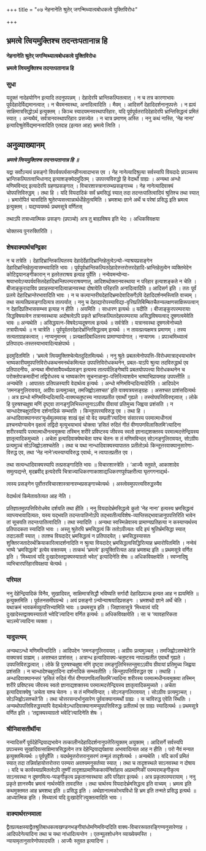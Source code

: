 +++
title = "०७ नेहनानेति श्रुतेर् जगन्मिथ्यात्वबोधकत्वे युक्तिविरोधः"

+++


## भ्रमत्वे त्वियमुक्तिश्च तदन्तःपतानान्न हि

**नेहनानेति श्रुतेर् जगन्मिथ्यात्वबोधकत्वे युक्तिविरोधः**

**भ्रमत्वे त्वियमुक्तिश्च तदन्तःपतानान्न हि**

### **सुधा**

यदुक्तं नादेहयोगिन इत्यादि तदनुपपन्नम् । देहादेरपि भ्रान्तिकल्पितत्वात् । न च तत्र कारणाभावः पूर्वदेहादेर्विद्यमानत्वात् । न चैवमनवस्था, अनादित्वादिति । मैवम् । आदिसर्गे देहादिदर्शनानुपपत्तेः । न ह्ययं साक्षिमात्रसिद्धोऽर्थ इत्युक्तम् । किञ्च स्यादयमनवस्थापरिहारः, यदि पूर्वपूर्वतरादिदेहादेरपि भ्रान्तिसिद्धत्वं प्रमितं स्यात् । अन्यथैवं, सर्वत्रानवस्थापरिहारः प्रसज्येत । न चात्र प्रमाणम् अस्ति । ननु कथं नास्ति, ‘नेह नाना’ इत्यादिश्रुतेर्विद्यमानत्वादिति एतदाह (इत्यत आह) भ्रमत्वे त्विति ।

## **अनुव्याख्यानम्**

***भ्रमत्वे त्वियमुक्तिश्च तदन्तःपतानान्न हि ॥***

यद्वा सर्वोऽप्ययं प्रसङ्गो विपर्ययपर्यसानहीनत्वादाभास एव । नेह नानेत्यादिश्रुत्या सर्वस्यापि वियदादेः प्रपञ्चस्य भ्रान्तिकल्पितत्वाभिधानाद् इत्याशङ्क्येदमुदितम् । उपपत्त्यविरुद्धो हि वेदार्थो ग्राह्यः । अन्यथा अन्धो मणिमविन्दद् इत्यादेरपि ग्रहणप्रसङ्गात् । विचारशास्त्रानारम्भप्रसङ्गाच्च । नेह नानेत्यादिवाक्यं चोपपत्तिविरुद्धम् । तथा हि । यदि वियदादिकं सर्वं भ्रमसिद्धं स्यात् तदा तदन्तःपातित्वादियं श्रुतिश्च तथा स्यात् । भ्रमारोपितं चासदिति श्रुतेरप्यसत्त्वान्नार्थधीहेतुत्वमिति । भ्रमशब्दः ज्ञाने अर्थे च परेषां प्रसिद्ध इति भ्रमत्व इत्युक्तम् । यद्यप्ययमर्थः प्रथमसूत्रे वर्णितस्

तथाऽपि तत्राध्यात्मिकः प्रसङ्गः (प्रपञ्चो) अत्र तु बाह्यविषय इति भेदः । अधिकविवक्षया

चोक्तस्य पुनरुक्तिरिति ।

### **शेषवाक्यार्थचन्द्रिका**

न च तत्रेति । देहादिभ्रान्तिकल्पितस्य देहादेर्देहादिभ्रान्तिहेतुत्वेऽन्यो-न्याश्रयप्रसङ्गेन देहादिभ्रान्तिहेतुत्वासम्भवादिति भावः । पूर्वपूर्वभ्रान्तिकल्पितदेहादेरुत्तरोत्तरदेहादि-भ्रान्तिहेतुत्वेन व्यक्तिभेदेन कोटिद्वयानङ्गीकारान् न इतरेतराश्रय इत्याह पूर्वेति । नन्वेवमन्योन्या-श्रयाभावेऽप्यपर्यवसितदेहादिभ्रान्तिपरम्पराश्रयणात्, आदिशब्दोक्तानवस्थाया न परिहार इत्याशङ्कते न चेति । बीजाङ्कुरादाविव प्रवाहस्यानादित्वान्नानवस्था दोषायेति परिहरति अनादित्वादिति ॥ आदिसर्ग इति । ततः पूर्वं प्रलये देहादिभ्रान्तेरभावादिति भावः । न च कल्पान्तरीयदेहादिभ्रमादेवादिसर्गेऽपि देहादिदर्शनमस्त्विति वाच्यम् । तथा सत्यतिप्रसङ्गादित्यत्र तात्पर्यात् । ननु च देहाद्यारोपस्याविद्या-वृत्तिप्रतिबिम्बितचैतन्यलक्षणसाक्षिरूपत्वान् न देहादिप्रतिभाससम्भव इत्याह न हीति । अयमिति । साधारण इत्यर्थः ॥ यदीति । बीजाङ्कुरपरम्परायाः सिद्धविषयत्वेन तत्रानवस्थाया अदोषत्वेऽपि प्रकृते भ्रान्तिकल्पितदेहपरम्पराया असिद्धविषयत्वाद् दूषणत्वमेवेति भावः ॥ अन्यथेति । असिद्धयत्न-विषयेऽप्यदूषणत्व इत्यर्थः ॥ सर्वत्रेति । यत्रानवस्था दूषणत्वेनोच्यते तत्रापीत्यर्थः ॥ न चात्रेति । पूर्वपूर्वतरदेहादेर्भ्रान्तिसिद्धत्वम् इत्यर्थः । न तावत्प्रत्यक्षमत्र प्रमाणम् । तस्य सत्यताग्राहकत्वात् । नाप्यनुमानम् । प्रत्यक्षादिबाधितस्य प्रामाण्यायोगात् । नाप्यागमः । प्रपञ्चमिथ्यात्वं प्रतिपादय-तस्तस्याभावादित्याक्षेपार्थः ।

इदमुदितमिति । ‘भ्रमत्वे त्वियमुक्तिश्चेत्येतदुदितमित्यर्थः । ननु श्रुतेः प्रबलत्वेनोपपत्ति-विरोधमात्राद्भयाभावेन भाष्यकारीयमुपपत्तिविरोधकथनमनर्थकमित्यत उपपत्तिविरोधकथनेन, प्रबल-याऽपि श्रुत्या तदविरुद्धार्थ एव प्रतिपादनीयः, अन्यथा मीमांसावैयर्थ्यप्रसङ्ग इत्यस्य तात्पर्यलिङ्गेष्वपि प्रबलयोपपत्त्या विरोधकथनेन च परोक्तोपक्रमादीनां तद्विरोधस्य च भाष्यकारेण सूचनान्नानुप-पत्तिरित्याशयेन भाष्याभिप्रायमाह उपपत्तीति ॥ अन्यथेति । आपाततः प्रतिपन्नस्यापि वेदार्थत्व इत्यर्थः । अन्धो मणिमविन्ददित्यादेरिति । आदिपदेन ‘तमनङ्गुलिरावयत्, अग्रीवः प्रत्यमुञ्चत्, तमजिह्वोऽसश्चत’ इति वाक्यत्रयसङ्ग्रहः । असश्चत प्राशंसदित्यर्थः । अत्र ह्यन्धो मणिमविन्ददित्यादि-वाक्यचतुष्टस्य नापातप्रतीत एवार्थो गृह्यते । तस्योपपत्तिविरुद्दत्वात् । लोके हि पुरुषश्चक्षुषा मणिं दृष्ट्वा तानङ्गुलिभिस्तन्तुनाऽऽवीय ग्रीवायां प्रतिमुच्य जिह्वया प्रशंसति । न चान्धादेश्चक्षुरादिना दर्शनादिकं सम्भवति । किन्तूपपत्त्यविरुद्ध एव । तथा हि । अन्धादिवाक्यानन्तर‘मूर्ध्वमूलमवाक् शाखं वृक्षं यो वेद सम्प्रती’त्यादिना संसारस्य परमात्माधीनत्वं व्रश्चनयोग्यत्वेन वृक्षत्वं तद्विदो मृत्युभयाभावं चोक्त्वा ‘हसितं रुदितं गीतं वीणापणविलासितमि’त्यादिना शरीरस्यापि परमात्माधीनत्वमुक्त्वा तस्मिन् शरीरे प्रविष्टस्य जीवस्य स्वतो ज्ञानाद्यशक्तस्य परमात्मदत्तेन्द्रियस्य ज्ञातृत्वादिकमुच्यते । अचेता इत्यादिवाक्येष्वचेता यश्च चेतनः स तं मणिमविन्दत् सोऽनङ्गुलिरावयत्, सोऽग्रीवः प्रत्यमुञ्चं सोऽजिह्वोऽसश्चतेति । तथा च यथा नान्धादिवाक्यस्यापाततः प्रतीतोऽर्थः किन्तूत्तरवाक्यानुसारेणा-विरुद्ध एव, तथा ‘नेह नाने’त्यस्याप्यविरुद्ध एवार्थः, न त्वापातप्रतीत एव ।

तथा सत्यन्धादिवाक्यस्यापि तत्प्रसङ्गादिति भावः ॥ विचारशास्त्रेति । ‘आज्यैः स्तुवते, आकाशादेव समुत्पद्यन्ते, मृदब्रवीद् इत्यदेरपि चित्राज्याधिकरणाकाशाद्यधिकरणपूर्वपक्षरीत्या घृतगगनाद्यर्थ-

त्वस्य प्रसङ्गेन पूर्वोत्तरविचारशास्त्रानारम्भप्रसङ्गाच्चेत्यर्थः । अस्त्वेवमुपपत्त्यविरुद्धस्यैव

वेदार्थत्वं किमेतावतेत्यत आह नेति ।

प्रतिज्ञातमुपपत्तिविरोधमेव दर्शयति तथा हीति । ननु वियदादेर्भ्रमसिद्धत्वे कुतो ‘नेह नाना’ इत्यस्य भ्रमसिद्धत्वं व्याप्त्यभावादित्यतः, यस्य यद्भवति तदन्तःपातिनोऽपि तद्भवतीत्यविशेष-व्याप्तिसद्भावान्नानुपपत्तिरिति भावेन तां सूचयति तदन्तःपातित्वादिति । तथा स्यादिति । अन्यथा स्वस्मिन्नेवास्य प्रामाण्यप्रतिहत्या न कस्याप्यर्थस्य प्रतिपादकता स्यादिति भावः । अस्तु श्रुतेरपि भ्रमसिद्धत्वं किं ततोऽपीत्यतः यदि इयं श्रुतिर्भ्रमसिद्धा स्यात् तदाऽसती स्यात् । ततश्च वियदादेर् भ्रमसिद्धत्वं न प्रतिपादयेत् । भ्रमसिद्धस्यासतः शुक्तिरजतादेरर्थक्रियाकारित्वादर्शनादिति न श्रुत्या वियदादेर् भ्रमसिद्धत्वसिद्धिरित्याह भ्रमारोपितमिति । नन्वेवं भाष्ये ‘भ्रमसिद्धत्वे’ इत्येव वक्तव्यम् । तत्कथं ‘भ्रमत्वे’ इत्युक्तिरित्यत आह भ्रमशब्द इति ॥ प्रथमसूत्रे वर्णित इति । ‘मिथ्यात्वं यदि दुःखादेस्तद्वाक्यस्याग्रतो भवेत्’ इत्यादिनेति शेषः ॥ अधिकविवक्षयेति । स्वप्नादिषु व्यभिचारपरिहारविवक्षया चेत्यर्थः ।

### **परिमल**

ननु देहेन्द्रियादिकं विनैव, सुखादिवत्, साक्षिमात्रसिद्धौ भविष्यति सर्गादौ देहादिप्रपञ्च इत्यत आह न ह्ययमिति ॥ इत्युक्तमिति । पूर्वतनसमीपग्रन्थे । अयं प्रसङ्गो ऽन्योन्याश्रयादिप्रसङ्गः । भ्रमशब्दो ज्ञाने अर्थे चेति । यथाक्रमं भावकर्मव्युत्पत्तिभ्यामिति भावः ॥ प्रथमसूत्र इति । जिज्ञासासूत्रे ‘मिथ्यात्वं यदि दुःखादेस्तद्वाक्यस्याग्रतो भवेदि’त्यादिना वर्णित इत्यर्थः ॥ अधिकविवक्षयेति । सा च ‘व्यावहारिकता चाऽस्ये’त्यादिना व्यक्ता ।

### **यादुपत्यम्**

अन्यथाऽन्धो मणिमविन्ददिति । आदिपदेन ‘तमनङ्गुलिरावयत् । अग्रीवः प्रत्यमुञ्चत् । तमजिह्वोऽसश्चेते’ति वाक्यत्रयं ग्राह्मम् । असश्चत प्राशंसत् । अत्रान्ध इत्यादिवाक्य-चतुष्टस्य नापातप्रतीत एवार्थो गृह्यते । उपपत्तिविरुद्धत्वात् । लोके हि पुरुषश्चक्षुषा मणिं दृष्ट्वा तमङ्गुलिभिस्तन्तुमाऽऽवीय ग्रीवायां प्रतिमुच्य जिह्वया प्रशंसति । न चान्धादेश्चक्षुरादिना दर्शनादिकं सम्भवतीति । किन्तूपपत्तिविरुद्धत एव । तथाहि । अन्धादिवाक्यानन्तरं ‘हसितं रुदितं गीतं वीणापणविलासितमि’त्यादिना शरीरस्य परमात्मधीनत्वमुक्त्वा तस्मिन् शरीरे प्रविष्टस्य जीवस्य स्वतो ज्ञानाद्यशक्तस्य परमात्मदत्तेन्द्रियस्य ज्ञातृत्वादिकमुच्यते । अचेता इत्यादिवाक्येषु ‘अचेता यश्च चेतनः । स तं मणिमविन्दत् । सोऽनङ्गलिरावयत् । सोऽग्रीवः प्रत्यमुञ्चत् । सोऽजिह्वोऽसश्चते’ति । तथा चोत्तरसन्दर्भानुसारेण पूर्ववाक्यानामर्थो ग्राह्यः । स चाविरुद्ध एवेति स्थितिः । अन्यथोपपत्तिविरुद्धस्यापि वेदार्थत्वेऽन्धादिवाक्यानामप्युपपत्तिविरुद्धः प्रतीतार्थ एव ग्राह्यः स्यादित्यर्थः ॥ प्रथमसूत्रे वर्णित इति । ‘तद्वाक्यस्याग्रतो भवेदि’त्यादिनेति शेषः ।

### **श्रीनिवासतीर्थीया**

नन्वादिसर्गे पूर्वदेहेन्द्रियाद्यभावेन तत्कालीनदेहादिदर्शनानुपत्तेरित्युक्तम् अयुक्तम् । आदिसर्गे सर्वस्यपि प्रपञ्चस्य सुखादिवत्साक्षिमात्रसिद्धत्वेन तत्र देहेन्द्रियाद्यपेक्षाया अभावादित्यत आह न हीति । परो नैवं मन्यत इत्युक्तमित्यर्थः ॥ पूर्वपूर्वेति । यदर्थमुत्तरोत्तरानुसरणं तन्मूलं तादृशेत्यर्थः । अन्यथेति । यदि कार्यं प्रमितं स्यात् तदा तन्निर्वाहायोत्तरोत्तरा परम्परा अवश्यमनुसर्तव्या स्यात् । तथा च तादृशस्थले साऽनवस्था न दोषाय । यदि च कार्यस्याप्रमितत्वेऽपि तूष्णीं तादृशाप्रामाणिककार्यनिर्वाहाय अप्रामाणिकीं परम्परामङ्गीकृत्य साऽनवस्था न दूषणमित्य-प्यङ्गीकृत्य प्रकृतानवस्थाया अपि परिहार इत्यर्थः । अत्र प्रकृतपरम्परायाम् । ननु प्रकृते ज्ञानस्यैव भ्रमत्वं नार्थस्येति तावदस्ति । तथा चार्थस्य वियदादेर्भ्रमसिद्धत्व इति वाच्यम् । भ्रमत्व इति कथमुक्तमत आह भ्रमशब्द इति ॥ प्रसिद्ध इति । अर्थज्ञानात्मकोभयविधो हि भ्रम इति तन्मते प्रसिद्ध इत्यर्थः ॥ आध्यात्मिक इति । मिथ्यात्वं यदि दुःखादेरि’त्युक्तत्वादिति भावः ।

### **वाक्यार्थरत्नमाला**

द्वैतप्रत्यक्षस्याद्वैतश्रुतिबाधकत्वखण्डनभङ्गीयांधोमणिमविन्ददिति वाक्य-विचाररूपतरङ्गिण्यनुसारेणाह । आदिपदेनेत्यादिना तथा च यथा नांधादित्यन्तेन । एतन्मूलशोधनेन व्याख्येयमस्ति । न्यायामृतानुसारेणोपपादयति । आज्यैः स्तुवत इत्यादिना ।





